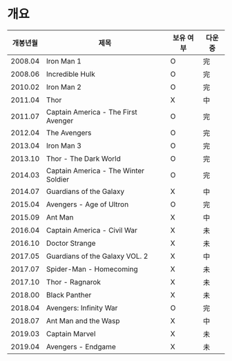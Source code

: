 # 개요
|개봉년월|제목									|보유 여부|다운중 	| 
|-------|---------------------------------------|--------|----------|
|2008.04|Iron Man 1								|O       |完     	|
|2008.06|Incredible Hulk						|O       |完     	|
|2010.02|Iron Man 2								|O       |完     	|
|2011.04|Thor									|X       |中     	|
|2011.07|Captain America - The First Avenger    |O       |完     	|
|2012.04|The Avengers							|O       |完     	|
|2013.04|Iron Man 3 							|O		 |完     	|
|2013.10|Thor - The Dark World					|O       |完     	|
|2014.03|Captain America - The Winter Soldier   |O       |完     	|
|2014.07|Guardians of the Galaxy				|X       |中     	|
|2015.04|Avengers - Age of Ultron				|O       |完     	|
|2015.09|Ant Man								|X       |中     	|
|2016.04|Captain America - Civil War			|X       |未     	|
|2016.10|Doctor Strange							|X       |未     	|
|2017.05|Guardians of the Galaxy VOL. 2			|X       |中     	|
|2017.07|Spider-Man - Homecoming				|X       |未     	|
|2017.10|Thor - Ragnarok						|X       |未     	|
|2018.00|Black Panther							|X       |未     	|
|2018.04|Avengers: Infinity War					|O       |完     	|
|2018.07|Ant Man and the Wasp					|X       |中     	|
|2019.03|Captain Marvel							|X       |未     	|
|2019.04|Avengers - Endgame						|X       |未     	|
<!--stackedit_data:
eyJoaXN0b3J5IjpbMTkzODY1OTkwNiwxMTgxMDU3Mzg2LDExOD
E1MzY3MTQsLTE5ODM2MjA1ODksNzE3MDYzNDI5XX0=
-->